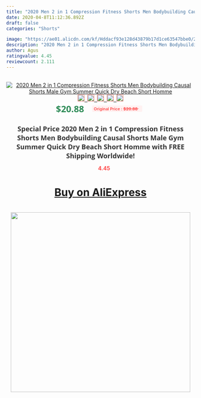 ```yaml
---
title: "2020 Men 2 in 1 Compression Fitness Shorts Men Bodybuilding Causal Shorts Male Gym Summer Quick Dry Beach Short Homme"
date: 2020-04-8T11:12:36.892Z
draft: false
categories: "Shorts"

image: "https://ae01.alicdn.com/kf/Hddacf93e128d43879b17d1ce63547bbe0/2020-Men-2-in-1-Compression-Fitness-Shorts-Men-Bodybuilding-Causal-Shorts-Male-Gym-Summer-Quick.jpg"
description: "2020 Men 2 in 1 Compression Fitness Shorts Men Bodybuilding Causal Shorts Male Gym Summer Quick Dry Beach Short Homme"
author: Agus
ratingvalue: 4.45
reviewcount: 2.111
---
```

<br>
<div style="text-align: center;">
<a href="https://s.click.aliexpress.com/e/_9jef2z" target="_blank" rel="nofollow noopener noreferrer"><img alt="2020 Men 2 in 1 Compression Fitness Shorts Men Bodybuilding Causal Shorts Male Gym Summer Quick Dry Beach Short Homme" class="magnifier-image" src="https://ae01.alicdn.com/kf/Hddacf93e128d43879b17d1ce63547bbe0/2020-Men-2-in-1-Compression-Fitness-Shorts-Men-Bodybuilding-Causal-Shorts-Male-Gym-Summer-Quick.jpg_640x640.jpg">
<br>
<img style="border:1px solid salmon" src="https://ae01.alicdn.com/kf/Hddacf93e128d43879b17d1ce63547bbe0/2020-Men-2-in-1-Compression-Fitness-Shorts-Men-Bodybuilding-Causal-Shorts-Male-Gym-Summer-Quick.jpg_120x120.jpg">&nbsp;&nbsp;<img style="border:1px solid salmon" src="https://ae01.alicdn.com/kf/H549992e8cba44ab9a4cc881913985107f/2020-Men-2-in-1-Compression-Fitness-Shorts-Men-Bodybuilding-Causal-Shorts-Male-Gym-Summer-Quick.jpg_120x120.jpg">&nbsp;&nbsp;<img style="border:1px solid salmon" src="https://ae01.alicdn.com/kf/H7ca212ef3d344657bba8c1b999b1c0dbp/2020-Men-2-in-1-Compression-Fitness-Shorts-Men-Bodybuilding-Causal-Shorts-Male-Gym-Summer-Quick.jpg_120x120.jpg">&nbsp;&nbsp;<img style="border:1px solid salmon" src="https://ae01.alicdn.com/kf/H2dbdc321ceeb4053bf5500c6743f4e45V/2020-Men-2-in-1-Compression-Fitness-Shorts-Men-Bodybuilding-Causal-Shorts-Male-Gym-Summer-Quick.jpg_120x120.jpg">&nbsp;&nbsp;<img style="border:1px solid salmon" src="https://ae01.alicdn.com/kf/He788657d7d954f669e92c9c99865107dT/2020-Men-2-in-1-Compression-Fitness-Shorts-Men-Bodybuilding-Causal-Shorts-Male-Gym-Summer-Quick.jpg_120x120.jpg"></a></div><br0>
<div style="text-align: center;"><span style="background-color: white; border: 0px; box-sizing: border-box; color: seagreen; display: inline-block; font-family: &quot;open sans&quot; , &quot;arial&quot; , &quot;helvetica&quot; , sans-serif , &quot;heiti&quot;; font-size: 24px; font-stretch: inherit; font-weight: 700; line-height: inherit; margin: 0px 10px 0px 0px; padding: 0px; vertical-align: middle;">$20.88 </span>
<span style="background: rgb(255 , 241 , 241); border-radius: 3px; border: 0px; box-sizing: border-box; color: #ff4747; display: inline-block; font-family: inherit; font-size: 12px; font-stretch: inherit; font-style: inherit; font-variant: inherit; font-weight: 600; line-height: inherit; margin: 0px; padding: 2px 5px; transform: scale(0.9); vertical-align: middle;">Original Price : <b style="text-decoration: line-through;">$20.88 </b> &nbsp;&nbsp;</span></div>
<h1 style="color: #333333; display: inline-block; font-family: &quot;open sans&quot; , &quot;arial&quot; , &quot;helvetica&quot; , sans-serif , &quot;heiti&quot;; font-size: 18px; font-stretch: inherit; font-weight: 700; text-align: center;">Special Price 2020 Men 2 in 1 Compression Fitness Shorts Men Bodybuilding Causal Shorts Male Gym Summer Quick Dry Beach Short Homme with FREE Shipping Worldwide!</h1>
<div style="color: #ff4747; text-align: center;">
<img src="https://4.bp.blogspot.com/-M0ZcTcb-5uY/XleCXlxnR4I/AAAAAAAAAEc/OrjgMkXV1oMQFaCRZj5HQwOCBcu3w1FegCPcBGAYYCw/s1600/star.png" style="height: 15px;">&nbsp;<b>4.45</b></div>
<div class="button_cont" align="center"><a class="buynow_a" href="https://s.click.aliexpress.com/e/_9jef2z" target="_blank" rel="nofollow noopener noreferrer"><H1>Buy on AliExpress</H1></a></div><br>
<div class="separator" style="clear: both; text-align: center;">
<img src="https://lh3.googleusercontent.com/-pTy5HemUv9M/XlePHvY0dAI/AAAAAAAAAE4/0nX5iRUoIWY8eMW9Dpxeirr157OZliDIgCLcBGAsYHQ/s1600/badge.gif" width="480">
</div>
